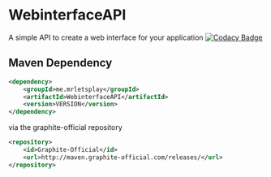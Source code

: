# WebinterfaceAPI
A simple API to create a web interface for your application 
[![Codacy Badge](https://api.codacy.com/project/badge/Grade/cb9eb81ad3a245818114d493118a7c68)](https://app.codacy.com/manual/mr.letsplay2003/WebinterfaceAPI?utm_source=github.com&utm_medium=referral&utm_content=MrLetsplay2003/WebinterfaceAPI&utm_campaign=Badge_Grade_Dashboard)

## Maven Dependency
```xml
<dependency>
	<groupId>me.mrletsplay</groupId>
	<artifactId>WebinterfaceAPI</artifactId>
	<version>VERSION</version>
</dependency>
```

via the graphite-official repository

```xml
<repository>
	<id>Graphite-Official</id>
	<url>http://maven.graphite-official.com/releases/</url>
</repository>
```
